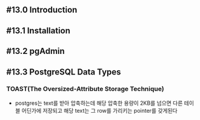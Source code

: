 ## #13.0 Introduction

## #13.1 Installation

## #13.2 pgAdmin

## #13.3 PostgreSQL Data Types

### TOAST(The Oversized-Attribute Storage Technique)
- postgres는 text를 받아 압축하는데 해당 압축한 용량이 2KB를 넘으면 다른 테이블 어딘가에 저장되고 해당 text는 그 row를 가리키는 pointer를 갖게된다